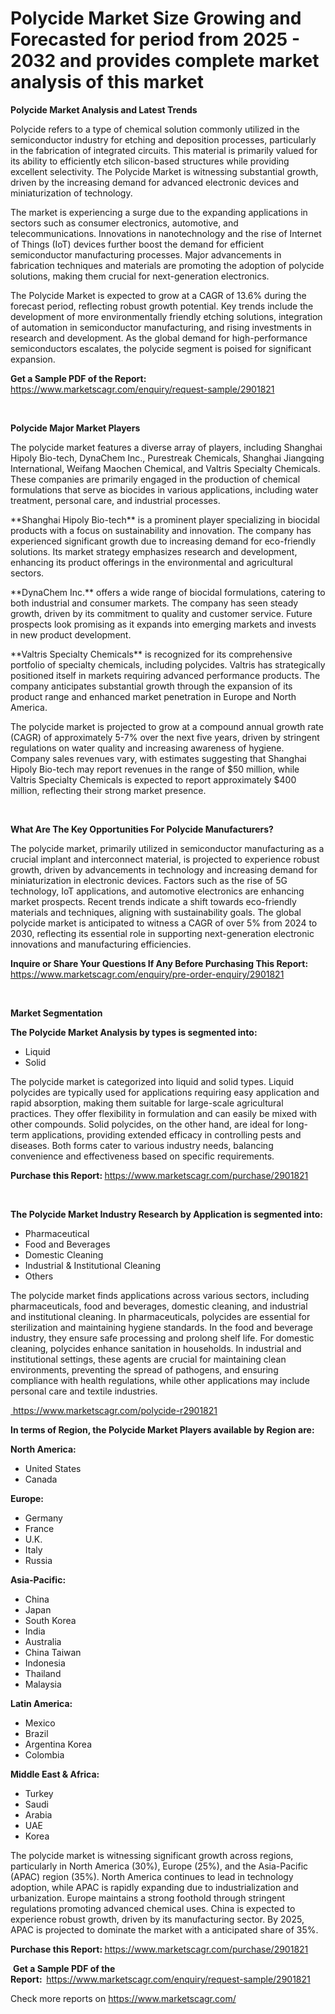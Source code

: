 <p><h1>Polycide Market Size Growing and Forecasted for period from 2025 - 2032 and provides complete market analysis of this market</h1></p><p><strong>Polycide Market Analysis and Latest Trends</strong></p>
<p><p>Polycide refers to a type of chemical solution commonly utilized in the semiconductor industry for etching and deposition processes, particularly in the fabrication of integrated circuits. This material is primarily valued for its ability to efficiently etch silicon-based structures while providing excellent selectivity. The Polycide Market is witnessing substantial growth, driven by the increasing demand for advanced electronic devices and miniaturization of technology.</p><p>The market is experiencing a surge due to the expanding applications in sectors such as consumer electronics, automotive, and telecommunications. Innovations in nanotechnology and the rise of Internet of Things (IoT) devices further boost the demand for efficient semiconductor manufacturing processes. Major advancements in fabrication techniques and materials are promoting the adoption of polycide solutions, making them crucial for next-generation electronics.</p><p>The Polycide Market is expected to grow at a CAGR of 13.6% during the forecast period, reflecting robust growth potential. Key trends include the development of more environmentally friendly etching solutions, integration of automation in semiconductor manufacturing, and rising investments in research and development. As the global demand for high-performance semiconductors escalates, the polycide segment is poised for significant expansion.</p></p>
<p><strong>Get a Sample PDF of the Report:&nbsp;</strong> <a href="https://www.marketscagr.com/enquiry/request-sample/2901821?utm_campaign=2304&utm_medium=2&utm_source=Github&utm_content=ia&utm_term=16032025&utm_id=polycide">https://www.marketscagr.com/enquiry/request-sample/2901821</a></p>
<p>&nbsp;</p>
<p><strong>Polycide Major Market Players</strong></p>
<p><p>The polycide market features a diverse array of players, including Shanghai Hipoly Bio-tech, DynaChem Inc., Purestreak Chemicals, Shanghai Jiangqing International, Weifang Maochen Chemical, and Valtris Specialty Chemicals. These companies are primarily engaged in the production of chemical formulations that serve as biocides in various applications, including water treatment, personal care, and industrial processes.</p><p>**Shanghai Hipoly Bio-tech** is a prominent player specializing in biocidal products with a focus on sustainability and innovation. The company has experienced significant growth due to increasing demand for eco-friendly solutions. Its market strategy emphasizes research and development, enhancing its product offerings in the environmental and agricultural sectors.</p><p>**DynaChem Inc.** offers a wide range of biocidal formulations, catering to both industrial and consumer markets. The company has seen steady growth, driven by its commitment to quality and customer service. Future prospects look promising as it expands into emerging markets and invests in new product development.</p><p>**Valtris Specialty Chemicals** is recognized for its comprehensive portfolio of specialty chemicals, including polycides. Valtris has strategically positioned itself in markets requiring advanced performance products. The company anticipates substantial growth through the expansion of its product range and enhanced market penetration in Europe and North America.</p><p>The polycide market is projected to grow at a compound annual growth rate (CAGR) of approximately 5-7% over the next five years, driven by stringent regulations on water quality and increasing awareness of hygiene. Company sales revenues vary, with estimates suggesting that Shanghai Hipoly Bio-tech may report revenues in the range of $50 million, while Valtris Specialty Chemicals is expected to report approximately $400 million, reflecting their strong market presence.</p></p>
<p>&nbsp;</p>
<p><strong>What Are The Key Opportunities For Polycide Manufacturers?</strong></p>
<p><p>The polycide market, primarily utilized in semiconductor manufacturing as a crucial implant and interconnect material, is projected to experience robust growth, driven by advancements in technology and increasing demand for miniaturization in electronic devices. Factors such as the rise of 5G technology, IoT applications, and automotive electronics are enhancing market prospects. Recent trends indicate a shift towards eco-friendly materials and techniques, aligning with sustainability goals. The global polycide market is anticipated to witness a CAGR of over 5% from 2024 to 2030, reflecting its essential role in supporting next-generation electronic innovations and manufacturing efficiencies.</p></p>
<p><strong>Inquire or Share Your Questions If Any Before Purchasing This Report:</strong> <a href="https://www.marketscagr.com/enquiry/pre-order-enquiry/2901821?utm_campaign=2304&utm_medium=2&utm_source=Github&utm_content=ia&utm_term=16032025&utm_id=polycide">https://www.marketscagr.com/enquiry/pre-order-enquiry/2901821</a></p>
<p>&nbsp;</p>
<p><strong>Market Segmentation</strong></p>
<p><strong>The Polycide Market Analysis by types is segmented into:</strong></p>
<p><ul><li>Liquid</li><li>Solid</li></ul></p>
<p><p>The polycide market is categorized into liquid and solid types. Liquid polycides are typically used for applications requiring easy application and rapid absorption, making them suitable for large-scale agricultural practices. They offer flexibility in formulation and can easily be mixed with other compounds. Solid polycides, on the other hand, are ideal for long-term applications, providing extended efficacy in controlling pests and diseases. Both forms cater to various industry needs, balancing convenience and effectiveness based on specific requirements.</p></p>
<p><strong>Purchase this Report:&nbsp;</strong><a href="https://www.marketscagr.com/purchase/2901821?utm_campaign=2304&utm_medium=2&utm_source=Github&utm_content=ia&utm_term=16032025&utm_id=polycide">https://www.marketscagr.com/purchase/2901821</a></p>
<p>&nbsp;</p>
<p><strong>The Polycide Market Industry Research by Application is segmented into:</strong></p>
<p><ul><li>Pharmaceutical</li><li>Food and Beverages</li><li>Domestic Cleaning</li><li>Industrial & Institutional Cleaning</li><li>Others</li></ul></p>
<p><p>The polycide market finds applications across various sectors, including pharmaceuticals, food and beverages, domestic cleaning, and industrial and institutional cleaning. In pharmaceuticals, polycides are essential for sterilization and maintaining hygiene standards. In the food and beverage industry, they ensure safe processing and prolong shelf life. For domestic cleaning, polycides enhance sanitation in households. In industrial and institutional settings, these agents are crucial for maintaining clean environments, preventing the spread of pathogens, and ensuring compliance with health regulations, while other applications may include personal care and textile industries.</p></p>
<p><a href="https://www.marketscagr.com/polycide-r2901821?utm_campaign=2304&utm_medium=2&utm_source=Github&utm_content=ia&utm_term=16032025&utm_id=polycide">&nbsp;https://www.marketscagr.com/polycide-r2901821</a></p>
<p><strong>In terms of Region, the Polycide Market Players available by Region are:</strong></p>
<p>
    <p> <strong> North America: </strong>
        <ul>
            <li>United States</li>
            <li>Canada</li>
        </ul>
        </p> 
    <p> <strong> Europe: </strong>
        <ul>
            <li>Germany</li>
            <li>France</li>
            <li>U.K.</li>
            <li>Italy</li>
            <li>Russia</li>
        </ul>
        </p> 
    <p> <strong> Asia-Pacific: </strong>
        <ul>
            <li>China</li>
            <li>Japan</li>
            <li>South Korea</li>
            <li>India</li>
            <li>Australia</li>
            <li>China Taiwan</li>
            <li>Indonesia</li>
            <li>Thailand</li>
            <li>Malaysia</li>
        </ul>
        </p> 
    <p> <strong> Latin America: </strong>
        <ul>
            <li>Mexico</li>
            <li>Brazil</li>
            <li>Argentina Korea</li>
            <li>Colombia</li>
        </ul>
        </p> 
    <p> <strong> Middle East & Africa: </strong>
        <ul>
            <li>Turkey</li>
            <li>Saudi</li>
            <li>Arabia</li>
            <li>UAE</li>
            <li>Korea</li>
        </ul>
    </p>
    </p>
<p><p>The polycide market is witnessing significant growth across regions, particularly in North America (30%), Europe (25%), and the Asia-Pacific (APAC) region (35%). North America continues to lead in technology adoption, while APAC is rapidly expanding due to industrialization and urbanization. Europe maintains a strong foothold through stringent regulations promoting advanced chemical uses. China is expected to experience robust growth, driven by its manufacturing sector. By 2025, APAC is projected to dominate the market with a anticipated share of 35%.</p></p>
<p><strong>Purchase this Report: </strong><a href="https://www.marketscagr.com/purchase/2901821?utm_campaign=2304&utm_medium=2&utm_source=Github&utm_content=ia&utm_term=16032025&utm_id=polycide">https://www.marketscagr.com/purchase/2901821</a></p>
<p>&nbsp;<strong>Get a Sample PDF of the Report:&nbsp;&nbsp;</strong><a href="https://www.marketscagr.com/enquiry/request-sample/2901821?utm_campaign=2304&utm_medium=2&utm_source=Github&utm_content=ia&utm_term=16032025&utm_id=polycide">https://www.marketscagr.com/enquiry/request-sample/2901821</a></p>
<p><strong></strong></p>
<p>Check more reports on <a href="https://www.marketscagr.com/?utm_campaign=2304&utm_medium=2&utm_source=Github&utm_content=ia&utm_term=16032025&utm_id=polycide">https://www.marketscagr.com/</a></p>